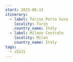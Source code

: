 ```yaml
---
start: 2023-08-13
itinerary:
  - label: Torino Porta Susa
    locality: Turin
    country_name: Italy
  - label: Milano Centrale
    locality: Milan
    country_name: Italy
tags:
  - i5SJ1
---
```


